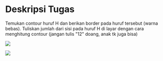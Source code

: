 # Deskripsi Tugas

Temukan contour huruf H dan berikan border pada huruf tersebut (warna bebas). Tuliskan jumlah dari sisi pada huruf H di layar dengan cara menghitung contour (jangan tulis "12" doang, anak tk juga bisa)

![](https://github.com/zarezza/MagangBayu2024-OpenCV/blob/main/tugas/tugas1/tugas2.jpg)

![](https://github.com/zarezza/MagangBayu2024-OpenCV/blob/main/tugas/tugas1/tugas2_done.png)